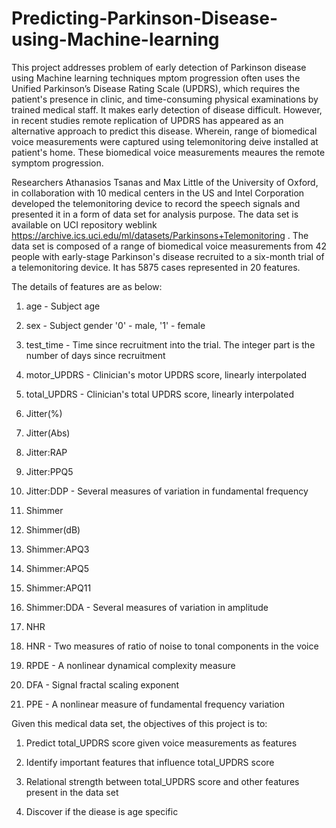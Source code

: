 # Predicting-Parkinson-Disease-using-Machine-learning
This project addresses problem of early detection of Parkinson disease using Machine learning techniques
mptom progression often uses the Unified Parkinson’s Disease Rating Scale (UPDRS), which requires the patient's presence in clinic, 
and time-consuming physical examinations by trained medical staff. It makes early detection of disease difficult. However, in recent studies
remote replication of UPDRS has appeared as an alternative approach to predict this disease. Wherein, range of biomedical voice measurements were captured 
using telemonitoring deive installed at patient's home. These biomedical voice measurements meaures the remote symptom progression.


Researchers Athanasios Tsanas and Max Little of the University of Oxford, in collaboration with 10 medical centers in the US and Intel Corporation
developed the telemonitoring device to record the speech signals and presented it in a form of data set for analysis purpose. The data set is available on UCI 
repository weblink https://archive.ics.uci.edu/ml/datasets/Parkinsons+Telemonitoring . The data set is composed of a range of biomedical voice measurements from 
42 people with early-stage Parkinson's disease recruited to a six-month trial of a telemonitoring device. It has 5875 cases represented in 20 features.

The details of features are as below:

1. age - Subject age

2. sex - Subject gender '0' - male, '1' - female

3. test_time - Time since recruitment into the trial. The integer part is the number of days since recruitment

4. motor_UPDRS - Clinician's motor UPDRS score, linearly interpolated

5. total_UPDRS - Clinician's total UPDRS score, linearly interpolated

6. Jitter(%)

7. Jitter(Abs)

8. Jitter:RAP

9. Jitter:PPQ5

10. Jitter:DDP - Several measures of variation in fundamental frequency

11. Shimmer

12. Shimmer(dB)

13. Shimmer:APQ3

14. Shimmer:APQ5

15. Shimmer:APQ11

16. Shimmer:DDA - Several measures of variation in amplitude

17. NHR

18. HNR - Two measures of ratio of noise to tonal components in the voice

19. RPDE - A nonlinear dynamical complexity measure

20. DFA - Signal fractal scaling exponent

21. PPE - A nonlinear measure of fundamental frequency variation

Given this medical data set, the objectives of this project is to:

1. Predict total_UPDRS score given voice measurements as features

2. Identify important features that influence total_UPDRS score

3. Relational strength between total_UPDRS score and other features present in the data set

4. Discover if the diease is age specific

